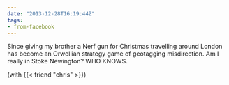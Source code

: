 ```yaml
---
date: "2013-12-28T16:19:44Z"
tags:
- from-facebook
---
```

Since giving my brother a Nerf gun for Christmas travelling around London has become an Orwellian strategy game of geotagging misdirection. Am I really in Stoke Newington? WHO KNOWS.

(with {{< friend "chris" >}})
